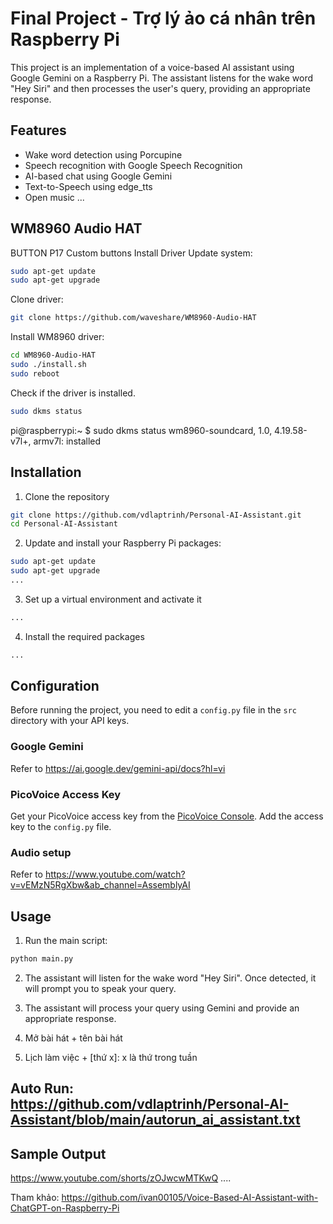 # Final Project - Trợ lý ảo cá nhân trên Raspberry Pi
This project is an implementation of a voice-based AI assistant using Google Gemini on a Raspberry Pi. The assistant listens for the wake word "Hey Siri" and then processes the user's query, providing an appropriate response.

## Features
- Wake word detection using Porcupine
- Speech recognition with Google Speech Recognition
- AI-based chat using Google Gemini
- Text-to-Speech using edge_tts
- Open music
...


## WM8960 Audio HAT
BUTTON	P17	Custom buttons
Install Driver
Update system:
```bash
sudo apt-get update
sudo apt-get upgrade
```
Clone driver:
```bash
git clone https://github.com/waveshare/WM8960-Audio-HAT
```
Install WM8960 driver:
```bash
cd WM8960-Audio-HAT
sudo ./install.sh 
sudo reboot
```
Check if the driver is installed.
```bash
sudo dkms status
```
pi@raspberrypi:~ $ sudo dkms status 
wm8960-soundcard, 1.0, 4.19.58-v7l+, armv7l: installed


## Installation
1. Clone the repository
```bash
git clone https://github.com/vdlaptrinh/Personal-AI-Assistant.git
cd Personal-AI-Assistant
```
2. Update and install your Raspberry Pi packages:
```bash
sudo apt-get update
sudo apt-get upgrade
...
```
3. Set up a virtual environment and activate it
```bash
...
```
4. Install the required packages
```bash
...
```

## Configuration
Before running the project, you need to edit a `config.py` file in the `src` directory with your API keys. 
### Google Gemini
Refer to https://ai.google.dev/gemini-api/docs?hl=vi
### PicoVoice Access Key
Get your PicoVoice access key from the [PicoVoice Console](https://picovoice.ai/ "PicoVoice Console"). Add the access key to the `config.py` file.
### Audio setup
Refer to https://www.youtube.com/watch?v=vEMzN5RgXbw&ab_channel=AssemblyAI

## Usage
1. Run the main script:
```bash
python main.py
```
2. The assistant will listen for the wake word "Hey Siri". Once detected, it will prompt you to speak your query.

3. The assistant will process your query using Gemini and provide an appropriate response.

4. Mở bài hát + tên bài hát

5. Lịch làm việc + [thứ x]: x là thứ trong tuần

## Auto Run: https://github.com/vdlaptrinh/Personal-AI-Assistant/blob/main/autorun_ai_assistant.txt


## Sample Output
https://www.youtube.com/shorts/zOJwcwMTKwQ
....

Tham khảo: https://github.com/ivan00105/Voice-Based-AI-Assistant-with-ChatGPT-on-Raspberry-Pi
